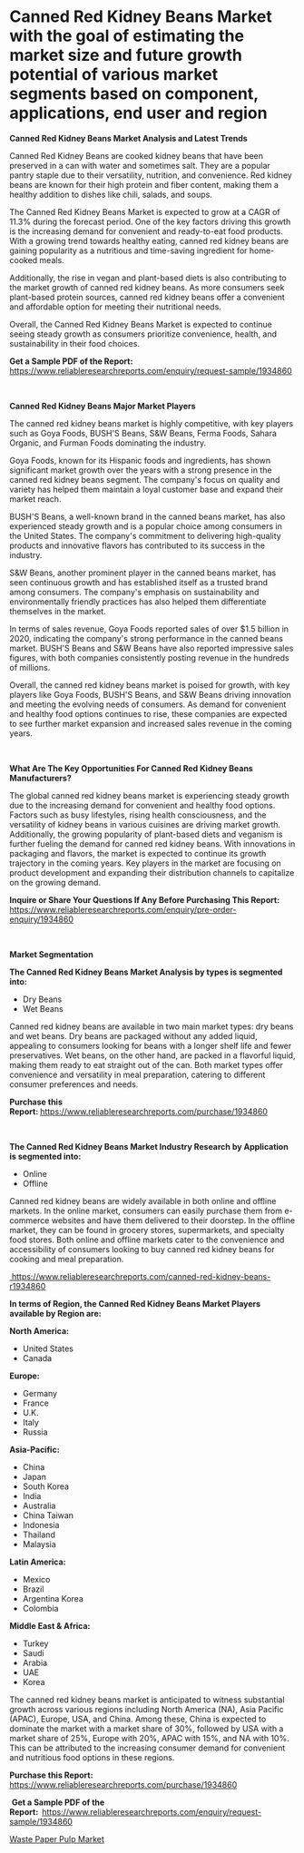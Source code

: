 <p><h1>Canned Red Kidney Beans Market with the goal of estimating the market size and future growth potential of various market segments based on component, applications, end user and region</h1></p><p><strong>Canned Red Kidney Beans Market Analysis and Latest Trends</strong></p>
<p><p>Canned Red Kidney Beans are cooked kidney beans that have been preserved in a can with water and sometimes salt. They are a popular pantry staple due to their versatility, nutrition, and convenience. Red kidney beans are known for their high protein and fiber content, making them a healthy addition to dishes like chili, salads, and soups.</p><p>The Canned Red Kidney Beans Market is expected to grow at a CAGR of 11.3% during the forecast period. One of the key factors driving this growth is the increasing demand for convenient and ready-to-eat food products. With a growing trend towards healthy eating, canned red kidney beans are gaining popularity as a nutritious and time-saving ingredient for home-cooked meals.</p><p>Additionally, the rise in vegan and plant-based diets is also contributing to the market growth of canned red kidney beans. As more consumers seek plant-based protein sources, canned red kidney beans offer a convenient and affordable option for meeting their nutritional needs.</p><p>Overall, the Canned Red Kidney Beans Market is expected to continue seeing steady growth as consumers prioritize convenience, health, and sustainability in their food choices.</p></p>
<p><strong>Get a Sample PDF of the Report:&nbsp;</strong> <a href="https://www.reliableresearchreports.com/enquiry/request-sample/1934860">https://www.reliableresearchreports.com/enquiry/request-sample/1934860</a></p>
<p>&nbsp;</p>
<p><strong>Canned Red Kidney Beans Major Market Players</strong></p>
<p><p>The canned red kidney beans market is highly competitive, with key players such as Goya Foods, BUSH'S Beans, S&W Beans, Ferma Foods, Sahara Organic, and Furman Foods dominating the industry. </p><p>Goya Foods, known for its Hispanic foods and ingredients, has shown significant market growth over the years with a strong presence in the canned red kidney beans segment. The company's focus on quality and variety has helped them maintain a loyal customer base and expand their market reach.</p><p>BUSH'S Beans, a well-known brand in the canned beans market, has also experienced steady growth and is a popular choice among consumers in the United States. The company's commitment to delivering high-quality products and innovative flavors has contributed to its success in the industry.</p><p>S&W Beans, another prominent player in the canned beans market, has seen continuous growth and has established itself as a trusted brand among consumers. The company's emphasis on sustainability and environmentally friendly practices has also helped them differentiate themselves in the market.</p><p>In terms of sales revenue, Goya Foods reported sales of over $1.5 billion in 2020, indicating the company's strong performance in the canned beans market. BUSH'S Beans and S&W Beans have also reported impressive sales figures, with both companies consistently posting revenue in the hundreds of millions.</p><p>Overall, the canned red kidney beans market is poised for growth, with key players like Goya Foods, BUSH'S Beans, and S&W Beans driving innovation and meeting the evolving needs of consumers. As demand for convenient and healthy food options continues to rise, these companies are expected to see further market expansion and increased sales revenue in the coming years.</p></p>
<p>&nbsp;</p>
<p><strong>What Are The Key Opportunities For Canned Red Kidney Beans Manufacturers?</strong></p>
<p><p>The global canned red kidney beans market is experiencing steady growth due to the increasing demand for convenient and healthy food options. Factors such as busy lifestyles, rising health consciousness, and the versatility of kidney beans in various cuisines are driving market growth. Additionally, the growing popularity of plant-based diets and veganism is further fueling the demand for canned red kidney beans. With innovations in packaging and flavors, the market is expected to continue its growth trajectory in the coming years. Key players in the market are focusing on product development and expanding their distribution channels to capitalize on the growing demand.</p></p>
<p><strong>Inquire or Share Your Questions If Any Before Purchasing This Report:</strong> <a href="https://www.reliableresearchreports.com/enquiry/pre-order-enquiry/1934860">https://www.reliableresearchreports.com/enquiry/pre-order-enquiry/1934860</a></p>
<p>&nbsp;</p>
<p><strong>Market Segmentation</strong></p>
<p><strong>The Canned Red Kidney Beans Market Analysis by types is segmented into:</strong></p>
<p><ul><li>Dry Beans</li><li>Wet Beans</li></ul></p>
<p><p>Canned red kidney beans are available in two main market types: dry beans and wet beans. Dry beans are packaged without any added liquid, appealing to consumers looking for beans with a longer shelf life and fewer preservatives. Wet beans, on the other hand, are packed in a flavorful liquid, making them ready to eat straight out of the can. Both market types offer convenience and versatility in meal preparation, catering to different consumer preferences and needs.</p></p>
<p><strong>Purchase this Report:&nbsp;</strong><a href="https://www.reliableresearchreports.com/purchase/1934860">https://www.reliableresearchreports.com/purchase/1934860</a></p>
<p>&nbsp;</p>
<p><strong>The Canned Red Kidney Beans Market Industry Research by Application is segmented into:</strong></p>
<p><ul><li>Online</li><li>Offline</li></ul></p>
<p><p>Canned red kidney beans are widely available in both online and offline markets. In the online market, consumers can easily purchase them from e-commerce websites and have them delivered to their doorstep. In the offline market, they can be found in grocery stores, supermarkets, and specialty food stores. Both online and offline markets cater to the convenience and accessibility of consumers looking to buy canned red kidney beans for cooking and meal preparation.</p></p>
<p><a href="https://www.reliableresearchreports.com/canned-red-kidney-beans-r1934860">&nbsp;https://www.reliableresearchreports.com/canned-red-kidney-beans-r1934860</a></p>
<p><strong>In terms of Region, the Canned Red Kidney Beans Market Players available by Region are:</strong></p>
<p>
    <p> <strong> North America: </strong>
        <ul>
            <li>United States</li>
            <li>Canada</li>
        </ul>
        </p> 
    <p> <strong> Europe: </strong>
        <ul>
            <li>Germany</li>
            <li>France</li>
            <li>U.K.</li>
            <li>Italy</li>
            <li>Russia</li>
        </ul>
        </p> 
    <p> <strong> Asia-Pacific: </strong>
        <ul>
            <li>China</li>
            <li>Japan</li>
            <li>South Korea</li>
            <li>India</li>
            <li>Australia</li>
            <li>China Taiwan</li>
            <li>Indonesia</li>
            <li>Thailand</li>
            <li>Malaysia</li>
        </ul>
        </p> 
    <p> <strong> Latin America: </strong>
        <ul>
            <li>Mexico</li>
            <li>Brazil</li>
            <li>Argentina Korea</li>
            <li>Colombia</li>
        </ul>
        </p> 
    <p> <strong> Middle East & Africa: </strong>
        <ul>
            <li>Turkey</li>
            <li>Saudi</li>
            <li>Arabia</li>
            <li>UAE</li>
            <li>Korea</li>
        </ul>
    </p>
    </p>
<p><p>The canned red kidney beans market is anticipated to witness substantial growth across various regions including North America (NA), Asia Pacific (APAC), Europe, USA, and China. Among these, China is expected to dominate the market with a market share of 30%, followed by USA with a market share of 25%, Europe with 20%, APAC with 15%, and NA with 10%. This can be attributed to the increasing consumer demand for convenient and nutritious food options in these regions.</p></p>
<p><strong>Purchase this Report: </strong><a href="https://www.reliableresearchreports.com/purchase/1934860">https://www.reliableresearchreports.com/purchase/1934860</a></p>
<p>&nbsp;<strong>Get a Sample PDF of the Report:&nbsp;&nbsp;</strong><a href="https://www.reliableresearchreports.com/enquiry/request-sample/1934860">https://www.reliableresearchreports.com/enquiry/request-sample/1934860</a></p>
<p><strong></strong></p>
<p><p><a href="https://cautious-neon-760.notion.site/Waste-Paper-Pulp-Market-Size-2024-2031-Global-Industrial-Analysis-Key-Geographical-Regions-Marke-083dc55bb3e7482a9eb71b57e21e0b21">Waste Paper Pulp Market</a></p></p>